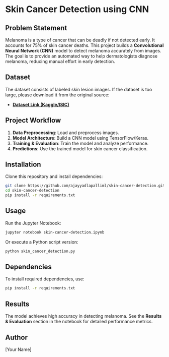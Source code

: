 # Skin Cancer Detection using CNN

## Problem Statement
Melanoma is a type of cancer that can be deadly if not detected early. It accounts for 75% of skin cancer deaths. This project builds a **Convolutional Neural Network (CNN)** model to detect melanoma accurately from images. The goal is to provide an automated way to help dermatologists diagnose melanoma, reducing manual effort in early detection.

## Dataset
The dataset consists of labeled skin lesion images. If the dataset is too large, please download it from the original source:
- **[Dataset Link (Kaggle/ISIC)](https://www.kaggle.com/datasets/nodoubttome/skin-cancer9-classesisic)**

## Project Workflow
1. **Data Preprocessing**: Load and preprocess images.
2. **Model Architecture**: Build a CNN model using TensorFlow/Keras.
3. **Training & Evaluation**: Train the model and analyze performance.
4. **Predictions**: Use the trained model for skin cancer classification.

## Installation
Clone this repository and install dependencies:
```bash
git clone https://github.com/ajayyadlapalliml/skin-cancer-detection.git
cd skin-cancer-detection
pip install -r requirements.txt
```

## Usage
Run the Jupyter Notebook:
```bash
jupyter notebook skin-cancer-detection.ipynb
```
Or execute a Python script version:
```bash
python skin_cancer_detection.py
```

## Dependencies
To install required dependencies, use:
```bash
pip install -r requirements.txt
```

## Results
The model achieves high accuracy in detecting melanoma. See the **Results & Evaluation** section in the notebook for detailed performance metrics.

## Author
[Your Name]


